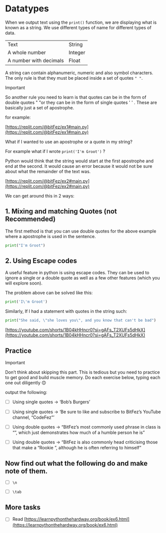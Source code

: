 # Datatypes

When we output text using the `print()` function, we are displaying what is known as a string. We use different types of name for different types of data.

|   |   |
|---|---|
|Text|String|
|A whole number|Integer|
|A number with decimals|Float|

A string can contain alphanumeric, numeric and also symbol characters. The only rule is that they must be placed inside a set of quotes `" "`.

  

> [!important]  
> So another rule you need to learn is that quotes can be in the form of double quotes " "or they can be in the form of single quotes ' ' . These are basically just a set of apostrophe.  

  

for example:

[https://replit.com/@bitFez/ex1#main.py](https://replit.com/@bitFez/ex1#main.py)

  

What if I wanted to use an apostrophe or a quote in my string?

For example what if I wrote `print('I'm Groot')` ?

Python would think that the string would start at the first apostrophe and end at the second. It would cause an error because it would not be sure about what the remainder of the text was.

[https://replit.com/@bitFez/ex2#main.py](https://replit.com/@bitFez/ex2#main.py)

  

We can get around this in 2 ways:

## 1. Mixing and matching Quotes (not Recommended)

The first method is that you can use double quotes for the above example where a apostrophe is used in the sentence.

```Python
print("I'm Groot")
```

  

## 2. Using Escape codes

A useful feature in python is using escape codes. They can be used to ignore a single or a double quote as well as a few other features (which you will explore soon).

The problem above can be solved like this:

```Python
print('I\'m Groot')
```

Similarly, If I had a statement with quotes in the string such:

```Python
print("She said, \"she loves you\", and you know that can't be bad")
```

  

[https://youtube.com/shorts/1B04kHHncr0?si=gAFs_T2XUFs5dHkX](https://youtube.com/shorts/1B04kHHncr0?si=gAFs_T2XUFs5dHkX)

## Practice

> [!important]  
> Don’t think about skipping this part. This is tedious but you need to practice to get good and build muscle memory. Do each exercise below, typing each one out diligently 😊  

output the following:

- [ ] Using single quotes → ‘Bob’s Burgers’
- [ ] Using single quotes → ‘Be sure to like and subscribe to BitFez’s YouTube channel, “CodeFez”’
- [ ] Using double quotes → “BitFez’s most commonly used phrase in class is “<insert here>”, which just demonstrates how much of a humble person he is”
- [ ] Using double quotes → “BitFez is also commonly head criticising those that make a “Rookie <insert here>”, although he is often referring to himself”

  

## Now find out what the following do and make note of them.

- [ ] `\n`
- [ ] `\tab`

  

## More tasks

- [ ] Read [https://learnpythonthehardway.org/book/ex6.html](https://learnpythonthehardway.org/book/ex6.html)